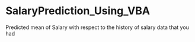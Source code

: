 # SalaryPrediction_Using_VBA
Predicted mean of Salary with respect to the history of salary data that you had
